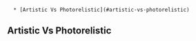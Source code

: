 <!--ts-->
      * [Artistic Vs Photorelistic](#artistic-vs-photorelistic)

<!-- Added by: gil_diy, at: Mon 17 Jan 2022 09:32:41 IST -->

<!--te-->

## Artistic Vs Photorelistic
